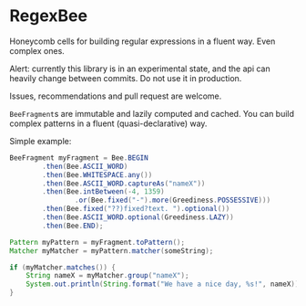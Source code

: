 # RegexBee

Honeycomb cells for building regular expressions in a fluent way.
Even complex ones.

Alert: currently this library is in an experimental state,
and the api can heavily change between commits.
Do not use it in production.

Issues, recommendations and pull request are welcome.

`BeeFragment`s are immutable and lazily computed and cached.
You can build complex patterns in a fluent (quasi-declarative) way.

Simple example:

```java
BeeFragment myFragment = Bee.BEGIN
        .then(Bee.ASCII_WORD)
        .then(Bee.WHITESPACE.any())
        .then(Bee.ASCII_WORD.captureAs("nameX"))
        .then(Bee.intBetween(-4, 1359)
                .or(Bee.fixed("-").more(Greediness.POSSESSIVE)))
        .then(Bee.fixed("??)fixed?text. ").optional())
        .then(Bee.ASCII_WORD.optional(Greediness.LAZY))
        .then(Bee.END);

Pattern myPattern = myFragment.toPattern();
Matcher myMatcher = myPattern.matcher(someString);

if (myMatcher.matches()) {
    String nameX = myMatcher.group("nameX");
    System.out.println(String.format("We have a nice day, %s!", nameX));
}
```